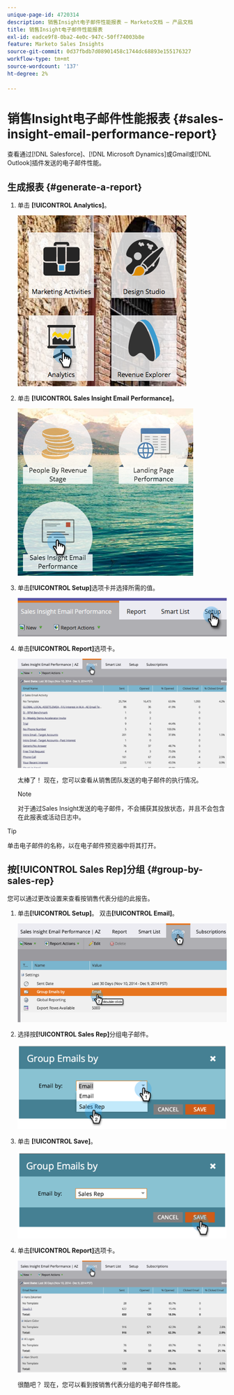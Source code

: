 ```yaml
---
unique-page-id: 4720314
description: 销售Insight电子邮件性能报表 — Marketo文档 — 产品文档
title: 销售Insight电子邮件性能报表
exl-id: eadce9f8-0ba2-4e0c-947c-50ff74003b8e
feature: Marketo Sales Insights
source-git-commit: 0d37fbdb7d08901458c1744dc68893e155176327
workflow-type: tm+mt
source-wordcount: '137'
ht-degree: 2%

---
```


# 销售Insight电子邮件性能报表 {#sales-insight-email-performance-report}

查看通过[!DNL Salesforce]、[!DNL Microsoft Dynamics]或Gmail或[!DNL Outlook]插件发送的电子邮件性能。

## 生成报表 {#generate-a-report}

1. 单击 **[!UICONTROL Analytics]**。

   ![](assets/mainnav-analyticshand-small.png)

1. 单击 **[!UICONTROL Sales Insight Email Performance]**。

   ![](assets/analytics-salesemailreporthand.png)

1. 单击&#x200B;**[!UICONTROL Setup]**&#x200B;选项卡并选择所需的值。

   ![](assets/three.png)

1. 单击&#x200B;**[!UICONTROL Report]**&#x200B;选项卡。

   ![](assets/image2014-12-9-12-3a5-3a35.png)

   太棒了！ 现在，您可以查看从销售团队发送的电子邮件的执行情况。

   >[!NOTE]
   >
   >对于通过Sales Insight发送的电子邮件，不会捕获其投放状态，并且不会包含在此报表或活动日志中。

>[!TIP]
>
>单击电子邮件的名称，以在电子邮件预览器中将其打开。

## 按[!UICONTROL Sales Rep]分组 {#group-by-sales-rep}

您可以通过更改设置来查看按销售代表分组的此报告。

1. 单击&#x200B;**[!UICONTROL Setup]**。 双击&#x200B;**[!UICONTROL Email]**。

   ![](assets/image2014-12-9-12-3a12-3a19.png)

1. 选择按&#x200B;**[!UICONTROL Sales Rep]**&#x200B;分组电子邮件。

   ![](assets/image2014-12-9-12-3a16-3a42.png)

1. 单击 **[!UICONTROL Save]**。

   ![](assets/image2014-12-9-12-3a17-3a39.png)

1. 单击&#x200B;**[!UICONTROL Report]**&#x200B;选项卡。

   ![](assets/image2014-12-9-12-3a19-3a7.png)

   很酷吧？ 现在，您可以看到按销售代表分组的电子邮件性能。
